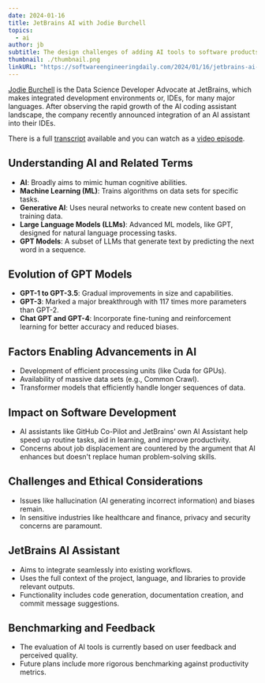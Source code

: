 ```yaml
---
date: 2024-01-16
title: JetBrains AI with Jodie Burchell
topics:
  - ai
author: jb
subtitle: The design challenges of adding AI tools to software products, and the team’s particular interest in auto-generating code documentation.
thumbnail: ./thumbnail.png
linkURL: "https://softwareengineeringdaily.com/2024/01/16/jetbrains-ai-with-jodie-burchell/"
---
```


[Jodie Burchell](https://twitter.com/t_redactyl) is the Data Science Developer Advocate at JetBrains, which makes integrated development environments or, IDEs, for many major languages. After observing the rapid growth of the AI coding assistant landscape, the company recently announced integration of an AI assistant into their IDEs.

There is a full [transcript](https://youtu.be/tUwCvHMwx7Y?feature=shared) available and you can watch as a [video episode](https://youtu.be/tUwCvHMwx7Y?feature=shared).

## Understanding AI and Related Terms

- **AI**: Broadly aims to mimic human cognitive abilities.
- **Machine Learning (ML)**: Trains algorithms on data sets for specific tasks.
- **Generative AI**: Uses neural networks to create new content based on training data.
- **Large Language Models (LLMs)**: Advanced ML models, like GPT, designed for natural language processing tasks.
- **GPT Models**: A subset of LLMs that generate text by predicting the next word in a sequence.

## Evolution of GPT Models

- **GPT-1 to GPT-3.5**: Gradual improvements in size and capabilities.
- **GPT-3**: Marked a major breakthrough with 117 times more parameters than GPT-2.
- **Chat GPT and GPT-4**: Incorporate fine-tuning and reinforcement learning for better accuracy and reduced biases.

## Factors Enabling Advancements in AI

- Development of efficient processing units (like Cuda for GPUs).
- Availability of massive data sets (e.g., Common Crawl).
- Transformer models that efficiently handle longer sequences of data.

## Impact on Software Development

- AI assistants like GitHub Co-Pilot and JetBrains' own AI Assistant help speed up routine tasks, aid in learning, and improve productivity.
- Concerns about job displacement are countered by the argument that AI enhances but doesn't replace human problem-solving skills.

## Challenges and Ethical Considerations

- Issues like hallucination (AI generating incorrect information) and biases remain.
- In sensitive industries like healthcare and finance, privacy and security concerns are paramount.

## JetBrains AI Assistant

- Aims to integrate seamlessly into existing workflows.
- Uses the full context of the project, language, and libraries to provide relevant outputs.
- Functionality includes code generation, documentation creation, and commit message suggestions.

## Benchmarking and Feedback

- The evaluation of AI tools is currently based on user feedback and perceived quality.
- Future plans include more rigorous benchmarking against productivity metrics.
